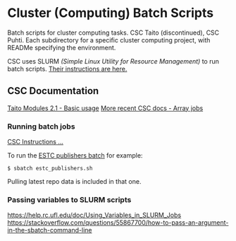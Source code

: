 # Cluster (Computing) Batch Scripts

Batch scripts for cluster computing tasks. CSC Taito (discontinued), CSC Puhti. Each subdirectory for a specific cluster computing project, with READMe specifying the environment.

CSC uses SLURM _(Simple Linux Utility for Resource Management)_ to run batch scripts. [Their instructions are here.](https://research.csc.fi/taito-using-slurm-commands-to-execute-batch-jobs)

## CSC Documentation

[Taito Modules 2.1 - Basic usage](https://research.csc.fi/taito-modules-basic-usage#2.1.1)
[More recent CSC docs - Array jobs](https://docs.csc.fi/computing/running/array-jobs/)

### Running batch jobs

[CSC Instructions ...](https://research.csc.fi/taito-using-slurm-commands-to-execute-batch-jobs)

To run the [ESTC publishers batch](./estc-publishers) for example:

```console
$ sbatch estc_publishers.sh
```

Pulling latest repo data is included in that one.

### Passing variables to SLURM scripts

https://help.rc.ufl.edu/doc/Using_Variables_in_SLURM_Jobs
https://stackoverflow.com/questions/55867700/how-to-pass-an-argument-in-the-sbatch-command-line

